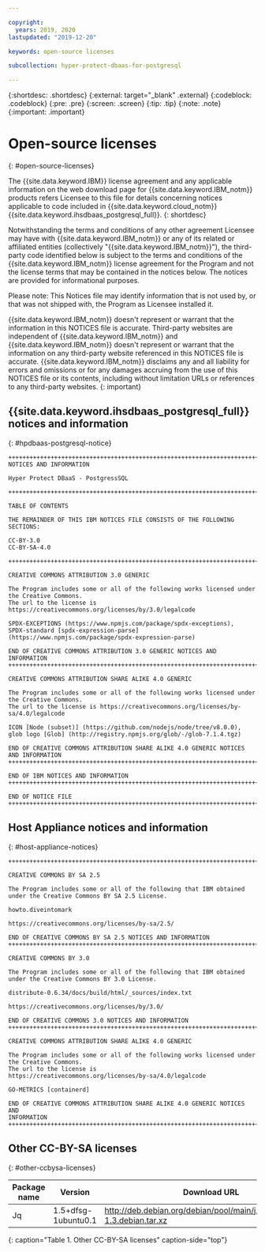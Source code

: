 ```yaml
---

copyright:
  years: 2019, 2020
lastupdated: "2019-12-20"

keywords: open-source licenses

subcollection: hyper-protect-dbaas-for-postgresql

---
```


{:shortdesc: .shortdesc}
{:external: target="_blank" .external}
{:codeblock: .codeblock}
{:pre: .pre}
{:screen: .screen}
{:tip: .tip}
{:note: .note}
{:important: .important}

# Open-source licenses
{: #open-source-licenses}

The {{site.data.keyword.IBM}} license agreement and any applicable information on the web download page for {{site.data.keyword.IBM_notm}} products refers Licensee to this file for details concerning notices applicable to code included in {{site.data.keyword.cloud_notm}} {{site.data.keyword.ihsdbaas_postgresql_full}}.
{: shortdesc}

Notwithstanding the terms and conditions of any other agreement Licensee may have with {{site.data.keyword.IBM_notm}} or any of its related or affiliated entities (collectively "{{site.data.keyword.IBM_notm}}"), the third-party code identified below is subject to the terms and conditions of the {{site.data.keyword.IBM_notm}} license agreement for the Program and not the license terms that may be contained in the notices below. The notices are provided for informational purposes.

Please note: This Notices file may identify information that is not used by, or that was not shipped with, the Program as Licensee installed it.

{{site.data.keyword.IBM_notm}} doesn't represent or warrant that the information in this NOTICES file is accurate. Third-party websites are independent of {{site.data.keyword.IBM_notm}} and {{site.data.keyword.IBM_notm}} doesn't represent or warrant that the information on any third-party website referenced in this NOTICES file is accurate. {{site.data.keyword.IBM_notm}} disclaims any and all liability for errors and omissions or for any damages accruing from the use of this NOTICES file or its contents, including without limitation URLs or references to any third-party websites.
{: important}

## {{site.data.keyword.ihsdbaas_postgresql_full}} notices and information
{: #hpdbaas-postgresql-notice}

```
++++++++++++++++++++++++++++++++++++++++++++++++++++++++++++++++++++++++
NOTICES AND INFORMATION

Hyper Protect DBaaS - PostgressSQL

++++++++++++++++++++++++++++++++++++++++++++++++++++++++++++++++++++++++

TABLE OF CONTENTS

THE REMAINDER OF THIS IBM NOTICES FILE CONSISTS OF THE FOLLOWING
SECTIONS:

CC-BY-3.0  
CC-BY-SA-4.0

++++++++++++++++++++++++++++++++++++++++++++++++++++++++++++++++++++++++

CREATIVE COMMONS ATTRIBUTION 3.0 GENERIC

The Program includes some or all of the following works licensed under
the Creative Commons.
The url to the license is https://creativecommons.org/licenses/by/3.0/legalcode

SPDX-EXCEPTIONS (https://www.npmjs.com/package/spdx-exceptions),
SPDX-standard [spdx-expression-parse] (https://www.npmjs.com/package/spdx-expression-parse)

END OF CREATIVE COMMONS ATTRIBUTION 3.0 GENERIC NOTICES AND INFORMATION
++++++++++++++++++++++++++++++++++++++++++++++++++++++++++++++++++++++++

CREATIVE COMMONS ATTRIBUTION SHARE ALIKE 4.0 GENERIC

The Program includes some or all of the following works licensed under
the Creative Commons.
The url to the license is https://creativecommons.org/licenses/by-sa/4.0/legalcode

ICON [Node (subset)] (https://github.com/nodejs/node/tree/v8.0.0),
glob logo [Glob] (http://registry.npmjs.org/glob/-/glob-7.1.4.tgz)

END OF CREATIVE COMMONS ATTRIBUTION SHARE ALIKE 4.0 GENERIC NOTICES AND INFORMATION
++++++++++++++++++++++++++++++++++++++++++++++++++++++++++++++++++++++++

END OF IBM NOTICES AND INFORMATION
++++++++++++++++++++++++++++++++++++++++++++++++++++++++++++++++++++++++

END OF NOTICE FILE
++++++++++++++++++++++++++++++++++++++++++++++++++++++++++++++++++++++++

```

## Host Appliance notices and information
{: #host-appliance-notices}

```
++++++++++++++++++++++++++++++++++++++++++++++++++++++++++++++++++++++++++++++++

CREATIVE COMMONS BY SA 2.5

The Program includes some or all of the following that IBM obtained
under the Creative Commons BY SA 2.5 License.

howto.diveintomark

https://creativecommons.org/licenses/by-sa/2.5/

END OF CREATIVE COMMONS BY SA 2.5 NOTICES AND INFORMATION
++++++++++++++++++++++++++++++++++++++++++++++++++++++++++++++++++++++++++++++++

CREATIVE COMMONS BY 3.0

The Program includes some or all of the following that IBM obtained
under the Creative Commons BY 3.0 License.

distribute-0.6.34/docs/build/html/_sources/index.txt

https://creativecommons.org/licenses/by/3.0/

END OF CREATIVE COMMONS 3.0 NOTICES AND INFORMATION
++++++++++++++++++++++++++++++++++++++++++++++++++++++++++++++++++++++++++++++++

CREATIVE COMMONS ATTRIBUTION SHARE ALIKE 4.0 GENERIC

The Program includes some or all of the following works licensed under
the Creative Commons.
The url to the license is
https://creativecommons.org/licenses/by-sa/4.0/legalcode

GO-METRICS [containerd]

END OF CREATIVE COMMONS ATTRIBUTION SHARE ALIKE 4.0 GENERIC NOTICES AND
INFORMATION
++++++++++++++++++++++++++++++++++++++++++++++++++++++++++++++++++++++++++++++++    
```

## Other CC-BY-SA licenses
{: #other-ccbysa-licenses}

Package name | Version | Download URL
-------------|---------|-------------
Jq | 1.5+dfsg-1ubuntu0.1 | http://deb.debian.org/debian/pool/main/j/jq/jq_1.5+dfsg-1.3.debian.tar.xz

{: caption="Table 1. Other CC-BY-SA licenses" caption-side="top"}
